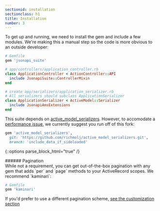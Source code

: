 ```yaml
---
sectionid: installation
sectionclass: h1
title: Installation
number: 3
---
```


To get up and running, we need to install the gem and include a few
modules. We're making this a manual step so the code is more obvious
to an outside developer:

```ruby
# Gemfile
gem 'jsonapi_suite'

# app/controllers/application_controller.rb
class ApplicationController < ActionController::API
  include JsonapiSuite::ControllerMixin
end

# create app/serializers/application_serializer.rb
# All serializers should subclass ApplicationSerializer
class ApplicationSerializer < ActiveModel::Serializer
  include JsonapiAmsExtensions
end
```

This suite depends on [active_model_serializers](github.com/rails-api/active_model_serializers). However, to accomodate a [performance issue](https://github.com/rails-api/active_model_serializers/pull/1931), we currently suggest you run off of this fork:

```ruby
gem 'active_model_serializers',
  git: 'https://github.com/richmolj/active_model_serializers.git',
  branch: 'include_data_if_sideloaded'
```

{::options parse_block_html="true" /}
<div class='note info'>
###### Pagination
  <div class='note-content'>
  While not a requirement, you can get out-of-the-box pagination with any gem that adds `per` and `page` methods to your ActiveRecord scopes. We recommend `kaminari`:

```ruby
# Gemfile
gem 'kaminari'
```

  If you'd prefer to use a different pagination scheme, [see the
  customization section](#without-kaminari)
  </div>
</div>
<div style="height: 20rem;" />
